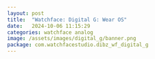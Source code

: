 ```yaml
---
layout: post
title:  "Watchface: Digital G: Wear OS"
date:   2024-10-06 11:15:29
categories: watchface analog
image: /assets/images/digital_g/banner.png
package: com.watchfacestudio.dibz_wf_digital_g
---
```

